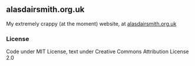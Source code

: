 ## alasdairsmith.org.uk

My extremely crappy (at the moment) website, at [alasdairsmith.org.uk](http://alasdairsmith.org.uk)

### License

Code under MIT License, text under Creative Commons Attribution License 2.0